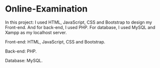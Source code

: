 # Online-Examination

In this project: I used HTML, JavaScript, CSS and Bootstrap to design my Front-end. And for back-end, I used PHP. For database, I used MySQL and Xampp as my localhost server. 

Front-end: HTML, JavaScript, CSS and Bootstrap.

Back-end: PHP. 

Database: MySQL.
